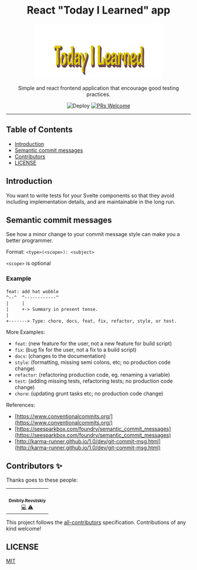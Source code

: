 <div align="center">
<h1>React "Today I Learned" app</h1>

<a href="#">
  <img
    height="150"
    width="350"
    alt="React-app"
    src="https://raw.githubusercontent.com/remchi-s/today-i-learned/master/public/Today-I-Learned.svg"
  />
</a>
<p>Simple and react frontend application that encourage good testing practices.</p>

<!-- prettier-ignore-start -->
![Deploy][gh-actions-badge]
[![PRs Welcome][prs-badge]][prs]
<!-- prettier-ignore-end -->
</div>

<hr />

## Table of Contents

<!-- START doctoc generated TOC please keep comment here to allow auto update -->
<!-- DON'T EDIT THIS SECTION, INSTEAD RE-RUN doctoc TO UPDATE -->

- [Introduction](#introduction)
- [Semantic commit messages](#semantic-commit-messages)
- [Contributors](#contributors)
- [LICENSE](#license)

<!-- END doctoc generated TOC please keep comment here to allow auto update -->

## Introduction

You want to write tests for your Svelte components so that they avoid including implementation
details, and are maintainable in the long run.

## Semantic commit messages

See how a minor change to your commit message style can make you a better programmer.

Format: `<type>(<scope>): <subject>`

`<scope>` is optional

### Example

```
feat: add hat wobble
^--^  ^------------^
|     |
|     +-> Summary in present tense.
|
+-------> Type: chore, docs, feat, fix, refactor, style, or test.
```

More Examples:

- `feat`: (new feature for the user, not a new feature for build script)
- `fix`: (bug fix for the user, not a fix to a build script)
- `docs`: (changes to the documentation)
- `style`: (formatting, missing semi colons, etc; no production code change)
- `refactor`: (refactoring production code, eg. renaming a variable)
- `test`: (adding missing tests, refactoring tests; no production code change)
- `chore`: (updating grunt tasks etc; no production code change)

References:

- [https://www.conventionalcommits.org/](https://www.conventionalcommits.org/)
- [https://seesparkbox.com/foundry/semantic_commit_messages](https://seesparkbox.com/foundry/semantic_commit_messages)
- [http://karma-runner.github.io/1.0/dev/git-commit-msg.html](http://karma-runner.github.io/1.0/dev/git-commit-msg.html)

## Contributors ✨

Thanks goes to these people:

<!-- ALL-CONTRIBUTORS-LIST:START - Do not remove or modify this section -->
<!-- prettier-ignore-start -->
<!-- markdownlint-disable -->
<table>
  <tr>
    <td align="center"><a href="https://github.com/remchi-s"><img src="https://avatars2.githubusercontent.com/u/28806613?v=4" width="100px;" alt=""/><br /><sub><b>Dmitriy Revutskiy</b></sub></a><br /><a href="https://github.com/remchi-s/test/commits?author=remchi-s" title="Code">💻</a> <a href="https://github.com/remchi-s/test/commits?author=remchi-s" title="Tests">⚠️</a></td>
  </tr>
</table>

<!-- markdownlint-enable -->
<!-- prettier-ignore-end -->
<!-- ALL-CONTRIBUTORS-LIST:END -->

This project follows the [all-contributors][all-contributors] specification.
Contributions of any kind welcome!

## LICENSE

[MIT](LICENSE)

<!-- prettier-ignore-start -->

[all-contributors]: https://github.com/all-contributors/all-contributors
[emojis]: https://github.com/all-contributors/all-contributors#emoji-key
[license]: https://circleci.com/gh/remchiteam/frontend/blob/master/LICENSE
[prs-badge]: https://img.shields.io/badge/PRs-welcome-brightgreen.svg?style=flat-square
[prs]: http://makeapullrequest.com
[gh-actions-badge]: https://github.com/remchi-s/today-i-learned/workflows/Deploy/badge.svg?branch=master


<!-- prettier-ignore-end -->
